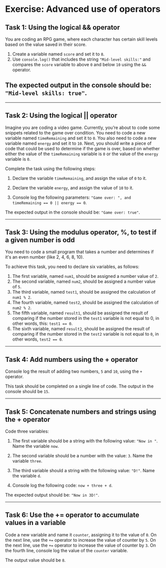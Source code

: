 # Exercise: Advanced use of operators

## Task 1: Using the logical && operator

You are coding an RPG game, where each character has certain skill levels based on the value saved in their score.

1. Create a variable named `score` and set it to `8`.
2. Use `console.log()` that includes the string `"Mid-level skills:"` and compares the `score` variable to above `0` and below `10` using the `&&` operator.

## The expected output in the console should be: `"Mid-level skills: true"`.

---

## Task 2: Using the logical || operator

Imagine you are coding a video game. Currently, you’re about to code some snippets related to the game over condition.
You need to code a new variable named `timeRemaining` and set it to `0`. You also need to code a new variable named `energy` and set it to `10`.
Next, you should write a piece of code that could be used to determine if the game is over, based on whether either the value of the `timeRemaining` variable is `0` or the value of the `energy` variable is `0`.

Complete the task using the following steps:

1. Declare the variable `timeRemaining`, and assign the value of `0` to it.

2. Declare the variable `energy`, and assign the value of `10` to it.

3. Console log the following parameters: `"Game over: ", and timeRemaining == 0 || energy == 0`.

The expected output in the console should be: `"Game over: true"`.

---

## Task 3: Using the modulus operator, %, to test if a given number is odd

You need to code a small program that takes a number and determines if it's an even number (like 2, 4, 6, 8, 10).

To achieve this task, you need to declare six variables, as follows:

1. The first variable, named `num1`, should be assigned a number value of `2`.
2. The second variable, named `num2`, should be assigned a number value of `5`.
3. The third variable, named `test1`, should be assigned the calculation of `num1 % 2`.
4. The fourth variable, named `test2`, should be assigned the calculation of `num2 % 2`.
5. The fifth variable, named `result1`, should be assigned the result of comparing if the number stored in the `test1` variable is not equal to 0, in other words, this: `test1 == 0`.
6. The sixth variable, named `result2`, should be assigned the result of comparing if the number stored in the `test2` variable is not equal to `0`, in other words, `test2 == 0`.

---

## Task 4: Add numbers using the + operator

Console log the result of adding two numbers, `5` and `10`, using the `+` operator.

This task should be completed on a single line of code. The output in the console should be `15`.

---

## Task 5: Concatenate numbers and strings using the + operator

Code three variables:

1. The first variable should be a string with the following value: `"Now in "`. Name the variable `now`.

2. The second variable should be a number with the value: `3`. Name the variable `three`.

3. The third variable should a string with the following value: `"D!"`. Name the variable `d`.

4. Console log the following code: `now + three + d`.

The expected output should be: `"Now in 3D!"`.

---

## Task 6: Use the += operator to accumulate values in a variable

Code a new variable and name it `counter`, assigning it to the value of `0`.
On the next line, use the `+=` operator to increase the value of counter by `5`.
On the next line, use the `+=` operator to increase the value of counter by `3`.
On the fourth line, console log the value of the `counter` variable.

The output value should be `8`.
